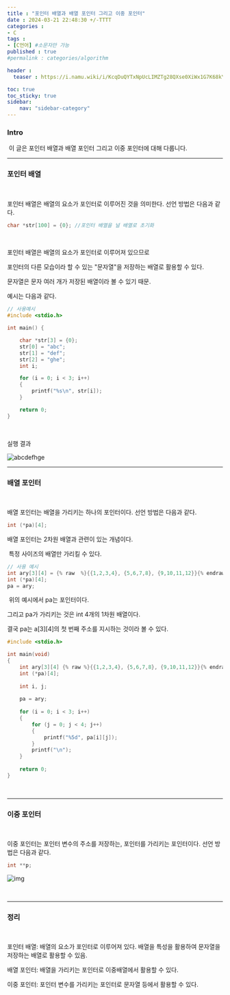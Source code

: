 ```yaml
---
title : "포인터 배열과 배열 포인터 그리고 이중 포인터"
date : 2024-03-21 22:48:30 +/-TTTT
categories : 
- C
tags : 
- [C언어] #소문자만 가능
published : true
#permalink : categories/algorithm

header :
  teaser : https://i.namu.wiki/i/KcqDuQYTxNpUcLIMZTg28QXse0XiWx1G7K68kYYCo1GuhoHmhB_V8Qe9odGGt0BH9-0nQZTN53WXTNpDmwVfWQ.svg

toc: true
toc_sticky: true
sidebar:
    nav: "sidebar-category"
---
```



### Intro

&nbsp;이 글은 포인터 배열과 배열 포인터 그리고 이중 포인터에 대해 다룹니다.

* * *

### 포인터 배열

&nbsp;

포인터 배열은 배열의 요소가 포인터로 이루어진 것을 의미한다. 선언 방법은 다음과 같다.

```c
char *str[100] = {0}; //포인터 배열을 널 배열로 초기화
```

&nbsp;

포인터 배열은 배열의 요소가 포인터로 이루어져 있으므로

포인터의 다른 모습이라 할 수 있는 "문자열"을 저장하는 배열로 활용할 수 있다.

문자열은 문자 여러 개가 저장된 배열이라 볼 수 있기 때문.

예시는 다음과 같다.

```c
// 사용예시
#include <stdio.h>

int main() {

    char *str[3] = {0};
    str[0] = "abc";
    str[1] = "def";
    str[2] = "ghe";
    int i;    

    for (i = 0; i < 3; i++)
    {
        printf("%s\n", str[i]);
    }

    return 0;
}
```

&nbsp;

실행 결과

![abcdefhge](https://github.com/sk-choi/sk-choi.github.io/assets/80041090/789f507c-f0f8-4a8b-a7be-1bce82b405ea)

* * *

### 배열 포인터

&nbsp;

배열 포인터는 배열을 가리키는 하나의 포인터이다. 선언 방법은 다음과 같다.

```c
int (*pa)[4];
```

배열 포인터는 2차원 배열과 관련이 있는 개념이다.

&nbsp;특정 사이즈의 배열만 가리킬 수 있다.

```c
// 사용 예시
int ary[3][4] = {% raw  %}{{1,2,3,4}, {5,6,7,8}, {9,10,11,12}}{% endraw %};
int (*pa)[4];
pa = ary;
```

&nbsp;위의 예시에서 pa는 포인터이다.

그리고 pa가 가리키는 것은 int 4개의 1차원 배열이다.

결국 pa는 a\[3\]\[4\]의 첫 번째 주소를 지시하는 것이라 볼 수 있다.

```c
#include <stdio.h>

int main(void)
{
    int ary[3][4] {% raw %}{{1,2,3,4}, {5,6,7,8}, {9,10,11,12}}{% endraw %};
    int (*pa)[4];
    
    int i, j;
    
    pa = ary;
    
    for (i = 0; i < 3; i++)
    {
        for (j = 0; j < 4; j++)
        {
            printf("%5d", pa[i][j]);
        }
        printf("\n");
    }
    
    return 0;
}
```

&nbsp;

* * *

### 이중 포인터

&nbsp;

이중 포인터는 포인터 변수의 주소를 저장하는, 포인터를 가리키는 포인터이다. 선언 방법은 다음과 같다.

```c
int **p;
```

![img](https://dojang.io/pluginfile.php/9407/mod_page/content/19/unit34-25.png)

&nbsp;

* * *

### 정리

&nbsp;

포인터 배열: 배열의 요소가 포인터로 이루어져 있다. 배열을 특성을 활용하여 문자열을 저장하는 배열로 활용할 수 있음.

배열 포인터: 배열을 가리키는 포인터로 이중배열에서 활용할 수 있다.

이중 포인터: 포인터 변수를 가리키는 포인터로 문자열 등에서 활용할 수 있다.

&nbsp;